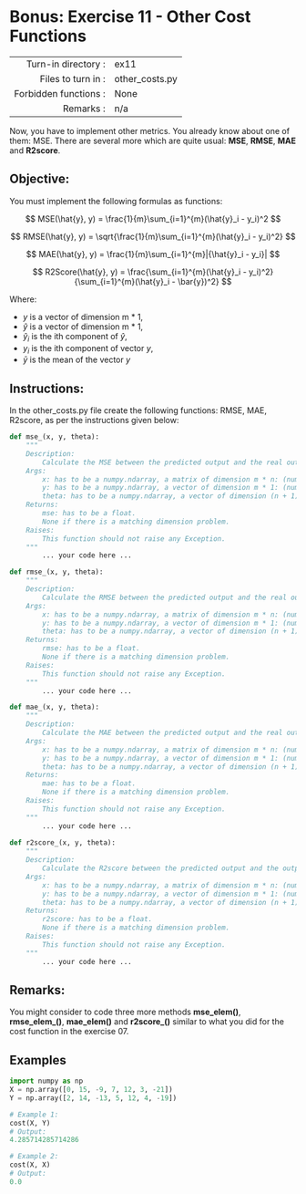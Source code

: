 # Bonus: Exercise 11 - Other Cost Functions

|                         |                    |
| -----------------------:| ------------------ |
|   Turn-in directory :   |  ex11              |
|   Files to turn in :    |  other_costs.py    |
|   Forbidden functions : |  None              |
|   Remarks :             |  n/a               |


Now, you have to implement other metrics. You already know about one of them: MSE. There are several more which are quite usual: **MSE**, **RMSE**, **MAE** and **R2score**.  

## Objective:
You must implement the following formulas as functions:

$$
MSE(\hat{y}, y) = \frac{1}{m}\sum_{i=1}^{m}(\hat{y}_i - y_i)^2
$$

$$
RMSE(\hat{y}, y) = \sqrt{\frac{1}{m}\sum_{i=1}^{m}(\hat{y}_i - y_i)^2}
$$

$$
MAE(\hat{y}, y) = \frac{1}{m}\sum_{i=1}^{m}|{\hat{y}_i - y_i}|
$$

$$
R2Score(\hat{y}, y) = \frac{\sum_{i=1}^{m}(\hat{y}_i - y_i)^2}{\sum_{i=1}^{m}(\hat{y}_i - \bar{y})^2}
$$

Where:
- $y$ is a vector of dimension m * 1,
- $\hat{y}$ is a vector of dimension m * 1,
- $\hat{y}_i$ is the ith component of $\hat{y}$,
- $y_i$ is the ith component of vector $y$,
- $\bar{y}$ is the mean of the vector $y$

## Instructions:
In the other_costs.py file create the following functions: RMSE, MAE, R2score, as per the instructions given below:
```python
def mse_(x, y, theta):
	"""
	Description:
		Calculate the MSE between the predicted output and the real output.
	Args:
		x: has to be a numpy.ndarray, a matrix of dimension m * n: (number of training examples, number of features).
        y: has to be a numpy.ndarray, a vector of dimension m * 1: (number of training examples, 1).
		theta: has to be a numpy.ndarray, a vector of dimension (n + 1) * 1: (number of features + 1, 1).
	Returns:
		mse: has to be a float.
		None if there is a matching dimension problem.
	Raises:
		This function should not raise any Exception.
	"""
		... your code here ...

def rmse_(x, y, theta):
	"""
	Description:
		Calculate the RMSE between the predicted output and the real output.
	Args:
		x: has to be a numpy.ndarray, a matrix of dimension m * n: (number of training examples, number of features).
        y: has to be a numpy.ndarray, a vector of dimension m * 1: (number of training examples, 1).
		theta: has to be a numpy.ndarray, a vector of dimension (n + 1) * 1: (number of features + 1, 1).
	Returns:
		rmse: has to be a float.
		None if there is a matching dimension problem.
	Raises:
		This function should not raise any Exception.
	"""
		... your code here ...

def mae_(x, y, theta):
	"""
	Description:
		Calculate the MAE between the predicted output and the real output.
	Args:
		x: has to be a numpy.ndarray, a matrix of dimension m * n: (number of training examples, number of features).
        y: has to be a numpy.ndarray, a vector of dimension m * 1: (number of training examples, 1).
		theta: has to be a numpy.ndarray, a vector of dimension (n + 1) * 1: (number of features + 1, 1).
	Returns:
		mae: has to be a float.
		None if there is a matching dimension problem.
	Raises:
		This function should not raise any Exception.
	"""
		... your code here ...
    
def r2score_(x, y, theta):
	"""
	Description:
		Calculate the R2score between the predicted output and the output.
	Args:
		x: has to be a numpy.ndarray, a matrix of dimension m * n: (number of training examples, number of features).
        y: has to be a numpy.ndarray, a vector of dimension m * 1: (number of training examples, 1).
		theta: has to be a numpy.ndarray, a vector of dimension (n + 1) * 1: (number of features + 1, 1).
	Returns:
		r2score: has to be a float.
		None if there is a matching dimension problem.
	Raises:
		This function should not raise any Exception.
	"""
		... your code here ...
```
## Remarks:
You might consider to code three more methods **mse_elem()**, **rmse_elem_()**, **mae_elem()** and **r2score_()** similar to what you did for the cost function in the exercise 07.



## Examples
```python
import numpy as np
X = np.array([0, 15, -9, 7, 12, 3, -21])
Y = np.array([2, 14, -13, 5, 12, 4, -19])

# Example 1:
cost(X, Y)
# Output:
4.285714285714286

# Example 2:
cost(X, X)
# Output:
0.0
```
